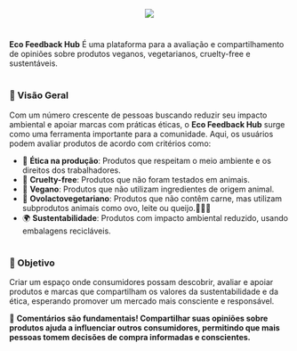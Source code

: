  
<p align="center">
  <a href="https://github.com/luanaxcardoso">
    <img src="https://readme-typing-svg.herokuapp.com/?lines=🌿+ECO+FEEDBACK+HUB+🌱;%20{REPROGRAMA};&font=Roboto+Slab&center=true&width=650&height=120&color=32CD32&vCenter=true&size=45&duration=5000">
  </a>
</p>

#  

**Eco Feedback Hub** É uma plataforma para a avaliação e compartilhamento de opiniões sobre produtos veganos, vegetarianos, cruelty-free e sustentáveis. 

#
### 🌱 Visão Geral

Com um número crescente de pessoas buscando reduzir seu impacto ambiental e apoiar marcas com práticas éticas, o **Eco Feedback Hub** surge como uma ferramenta importante para a comunidade. Aqui, os usuários podem avaliar produtos de acordo com critérios como:

- 🌿 **Ética na produção**: Produtos que respeitam o meio ambiente e os direitos dos trabalhadores.
- 🐰 **Cruelty-free**: Produtos que não foram testados em animais.
- 🥦 **Vegano**: Produtos que não utilizam ingredientes de origem animal.
- 🍳 **Ovolactovegetariano**: Produtos que não contêm carne, mas utilizam subprodutos animais como ovo, leite ou queijo.🥚🥛🧀
- 🌍 **Sustentabilidade**: Produtos com impacto ambiental reduzido, usando embalagens recicláveis.

#
### 🎯 Objetivo

Criar um espaço onde consumidores possam descobrir, avaliar e apoiar produtos e marcas que compartilham os valores da sustentabilidade e da ética, esperando promover um mercado mais consciente e responsável.

📝 **Comentários são fundamentais! Compartilhar suas opiniões sobre produtos ajuda a influenciar outros consumidores, permitindo que mais pessoas tomem decisões de compra informadas e conscientes.**
